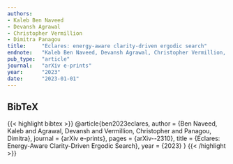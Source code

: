 ```yaml
---
authors:
- Kaleb Ben Naveed
- Devansh Agrawal
- Christopher Vermillion
- Dimitra Panagou
title:     "Eclares: energy-aware clarity-driven ergodic search"
endnote:   "Kaleb Ben Naveed, Devansh Agrawal, Christopher Vermillion, and Dimitra Panagou. <b>Eclares: energy-aware clarity-driven ergodic search</b>. <i>arXiv e-prints</i>, pages arXiv–2310, 2023."
pub_type:  "article"
journal:   "arXiv e-prints"
year:      "2023"
date:      "2023-01-01"
---
```



## BibTeX
{{< highlight bibtex >}}
@article{ben2023eclares,
    author  = {Ben Naveed, Kaleb and Agrawal, Devansh and Vermillion, Christopher and Panagou, Dimitra},
    journal = {arXiv e-prints},
    pages   = {arXiv--2310},
    title   = {Eclares: Energy-Aware Clarity-Driven Ergodic Search},
    year    = {2023}
}
{{< /highlight >}}
